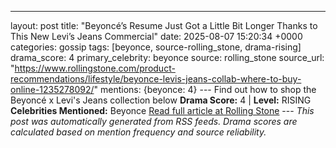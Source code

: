 ---
layout: post
title: "Beyoncé’s Resume Just Got a Little Bit Longer Thanks to This New Levi’s Jeans Commercial"
date: 2025-08-07 15:20:34 +0000
categories: gossip
tags: [beyonce, source-rolling_stone, drama-rising]
drama_score: 4
primary_celebrity: beyonce
source: rolling_stone
source_url: "https://www.rollingstone.com/product-recommendations/lifestyle/beyonce-levis-jeans-collab-where-to-buy-online-1235278092/"
mentions: {beyonce: 4} --- Find out how to shop the Beyoncé x Levi's Jeans collection below **Drama Score:** 4 | **Level:** RISING **Celebrities Mentioned:** Beyonce [Read full article at Rolling Stone](https://www.rollingstone.com/product-recommendations/lifestyle/beyonce-levis-jeans-collab-where-to-buy-online-1235278092/) --- *This post was automatically generated from RSS feeds. Drama scores are calculated based on mention frequency and source reliability.*